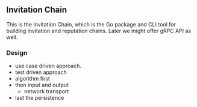 ## Invitation Chain

This is the Invitation Chain, which is the Go package and CLI tool for building
invitation and reputation chains. Later we might offer gRPC API as well.

### Design

- use case driven approach.
- test driven approach
- algorithm first
- then input and output 
  - network transport
- last the persistence 
